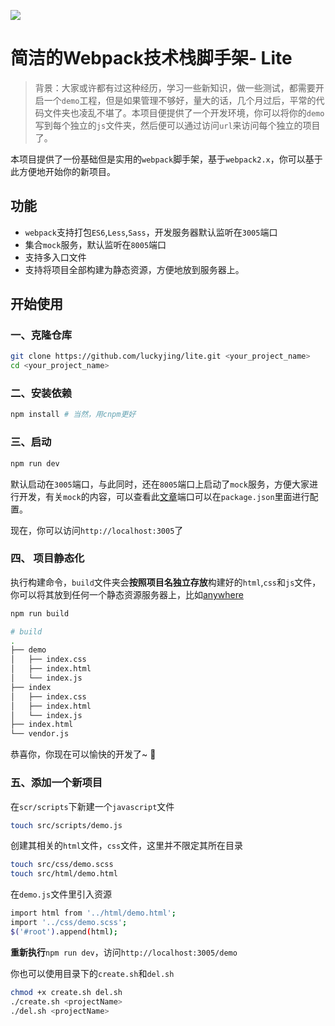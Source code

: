 ![](https://img.alicdn.com/tfs/TB1bEQzPVXXXXXqapXXXXXXXXXX-1358-960.png)

# 简洁的Webpack技术栈脚手架- Lite

> 背景：大家或许都有过这种经历，学习一些新知识，做一些测试，都需要开启一个`demo`工程，但是如果管理不够好，量大的话，几个月过后，平常的代码文件夹也凌乱不堪了。本项目便提供了一个开发环境，你可以将你的`demo`写到每个独立的`js`文件夹，然后便可以通过访问`url`来访问每个独立的项目了。

本项目提供了一份基础但是实用的`webpack`脚手架，基于`webpack2.x`，你可以基于此方便地开始你的新项目。

## 功能

- `webpack`支持打包`ES6`,`Less`,`Sass`，开发服务器默认监听在`3005`端口
- 集合`mock`服务，默认监听在`8005`端口
- 支持多入口文件
- 支持将项目全部构建为静态资源，方便地放到服务器上。

## 开始使用

### 一、克隆仓库

```bash
git clone https://github.com/luckyjing/lite.git <your_project_name>
cd <your_project_name>
```

### 二、安装依赖

```bash
npm install # 当然，用cnpm更好
```
### 三、启动

```bash
npm run dev
```

默认启动在`3005`端口，与此同时，还在`8005`端口上启动了`mock`服务，方便大家进行开发，有关`mock`的内容，可以查看此[文章](http://www.luckyjing.com/posts/front-end/mock2easy-middleware.html)端口可以在`package.json`里面进行配置。

现在，你可以访问`http://localhost:3005`了

### 四、 项目静态化

执行构建命令，`build`文件夹会**按照项目名独立存放**构建好的`html`,`css`和`js`文件，你可以将其放到任何一个静态资源服务器上，比如[anywhere](https://github.com/JacksonTian/anywhere)

```bash
npm run build

# build
.
├── demo
│   ├── index.css
│   ├── index.html
│   └── index.js
├── index
│   ├── index.css
│   ├── index.html
│   └── index.js
├── index.html
└── vendor.js
```

恭喜你，你现在可以愉快的开发了~ :thinking:

### 五、添加一个新项目

在`scr/scripts`下新建一个`javascript`文件
```sh
touch src/scripts/demo.js
```

创建其相关的`html`文件，`css`文件，这里并不限定其所在目录
```sh
touch src/css/demo.scss
touch src/html/demo.html
```

在`demo.js`文件里引入资源
```sh
import html from '../html/demo.html';
import '../css/demo.scss';
$('#root').append(html);
```

**重新执行**`npm run dev`，访问`http://localhost:3005/demo`

你也可以使用目录下的`create.sh`和`del.sh`
```sh
chmod +x create.sh del.sh
./create.sh <projectName>
./del.sh <projectName>
```